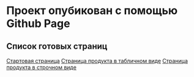 # Проект опубикован с помощью Github Page

## Список готовых страниц

[Стартовая страница](https://ivandelendik.github.io/TMS-page/index.html)
[Страница продукта в табличном виде](https://ivandelendik.github.io/TMS-page/product.html)
[Страница продукта в строчном виде](https://ivandelendik.github.io/TMS-page/product_roster.html)


